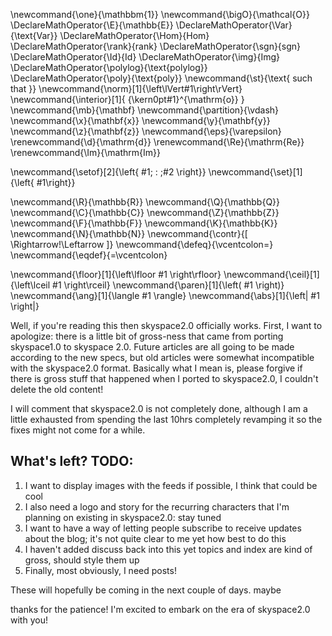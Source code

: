 \newcommand{\one}{\mathbbm{1}}
\newcommand{\bigO}{\mathcal{O}}
\DeclareMathOperator{\E}{\mathbb{E}}
\DeclareMathOperator{\Var}{\text{Var}}
\DeclareMathOperator{\Hom}{Hom}
\DeclareMathOperator{\rank}{rank}
\DeclareMathOperator{\sgn}{sgn}
\DeclareMathOperator{\Id}{Id}
\DeclareMathOperator{\img}{Img}
\DeclareMathOperator{\polylog}{\text{polylog}}
\DeclareMathOperator{\poly}{\text{poly}}
\newcommand{\st}{\text{ such that }}
\newcommand{\norm}[1]{\left\lVert#1\right\rVert}
\newcommand{\interior}[1]{ {\kern0pt#1}^{\mathrm{o}} }
\newcommand{\mb}{\mathbf}
\newcommand{\partition}{\vdash}
\newcommand{\x}{\mathbf{x}}
\newcommand{\y}{\mathbf{y}}
\newcommand{\z}{\mathbf{z}}
\newcommand{\eps}{\varepsilon}
\renewcommand{\d}{\mathrm{d}}
\renewcommand{\Re}{\mathrm{Re}}
\renewcommand{\Im}{\mathrm{Im}}

\newcommand{\setof}[2]{\left\{ #1\; : \;#2 \right\}}
\newcommand{\set}[1]{\left\{ #1\right\}}

\newcommand{\R}{\mathbb{R}}
\newcommand{\Q}{\mathbb{Q}}
\newcommand{\C}{\mathbb{C}}
\newcommand{\Z}{\mathbb{Z}}
\newcommand{\F}{\mathbb{F}}
\newcommand{\K}{\mathbb{K}}
\newcommand{\N}{\mathbb{N}}
\newcommand{\contr}{\[ \Rightarrow\!\Leftarrow \]}
\newcommand{\defeq}{\vcentcolon=}
\newcommand{\eqdef}{=\vcentcolon}

\newcommand{\floor}[1]{\left\lfloor #1 \right\rfloor}
\newcommand{\ceil}[1]{\left\lceil #1 \right\rceil}
\newcommand{\paren}[1]{\left( #1 \right)}
\newcommand{\ang}[1]{\langle #1 \rangle}
\newcommand{\abs}[1]{\left| #1 \right|}


Well, if you're reading this then skyspace2.0 officially works.
First, I want to apologize: there is a little bit of gross-ness
that came from porting skyspace1.0 to skyspace 2.0. Future
articles are all going to be made according to the new specs, 
but old articles were somewhat incompatible with the skyspace2.0
format.
Basically what I mean is, please forgive if there is gross stuff
that happened when I ported to skyspace2.0, I couldn't delete the
old content!

I will comment that skyspace2.0 is not completely done, although
I am a little exhausted from spending the last 10hrs completely
revamping it so the fixes might not come for a while.

## What's left? TODO:
1. I want to display images with the feeds if possible, I think that could be cool
2. I also need a logo and story for the recurring characters that
  I'm planning on existing in skyspace2.0: stay tuned
3. I want to have a way of letting people subscribe to receive
  updates about the blog; it's not quite clear to me yet how best
  to do this
4. I haven't added discuss back into this yet
topics and index are kind of gross, should style them up
5. Finally, most obviously, I need posts!

These will hopefully be coming in the next couple of days. maybe

thanks for the patience!
I'm excited to embark on the era of skyspace2.0 with you!

